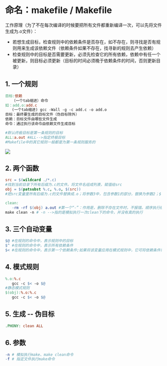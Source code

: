 # 命名：makefile / Makefile

工作原理（为了不在每次编译的时候要把所有文件都重新编译一次，可以先将文件生成为.o文件）：

* 若想生成目标，检查规则中的依赖条件是否存在，如不存在，则寻找是否有规则用来生成该依赖文件（依赖条件如果不存在，找寻新的规则去产生依赖）
* 检查规则中的目标是否需要更新，必须先检查它的所有依赖，依赖中有任一个被更新，则目标必须更新（目标的时间必须晚于依赖条件的时间，否则更新目录）

## 1. 一个规则

```makefile
目标:依赖
   （一个tab缩进）命令
如：add.o:add.c
   (一个tab缩进) gcc -Wall -g -c add.c -o add.o
目标：最终要生成的目标文件（伪目标除外）
依赖：目标文件由哪些文件生成
命令：通过执行该命令由依赖文件生成目标

#默认终极目标是第一条规则的目标
ALL:a.out #ALL-->指定终极目标
#Makefile中的其它规则一般都是为第一条规则服务的
```
![](https://oafz-draw-bed.oss-cn-beijing.aliyuncs.com/img/makefile_1.png)

## 2. 两个函数

```makefile
src = $(wildcard ./*.c)
#找到当前目录下所有后缀为.c的文件。将文件名组成列表，赋值给src
obj = $(patsubst %.c, %.o, $(src))
#把src变量里所有后缀为.c的文件替换成.o；将参数3中，包含参数1的部分，替换为参数2；$()是取变量的语法
```

```makefile
clean:
   -rm -rf $(obj) a.out #第一个“-”：作用是，删除不存在文件时，不报错。顺序执行结束。
make clean -n # -n -->指的是模拟执行一次clean下的命令，并没有真的执行
```

## 3. 三个自动变量

```makefile
$@ #在规则的命令中，表示规则中的目标
$^ #在规则的命令中，表示所有依赖条件
$< #在规则的命令中，表示第一个依赖条件;如果将该变量应用在模式规则中，它可将依赖条件列表中的依赖依次取出，套用模式规则。
```

## 4. 模式规则

```makefile
%.o:%.c
   gcc -c $< -o $@
#静态模式规则
$(obj):%.o:%.c
   gcc -c $< -o $@
```

## 5. 生成 -- 伪目标

   ```makefile
   .PHONY: clean ALL
   ```

## 6. 参数

   ```makefile
   -n # 模拟执行make、make clean命令
   -f # 指定文件执行make命令
   ```
   